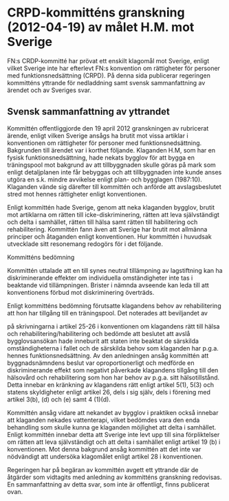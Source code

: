 # CRPD-kommitténs granskning (2012-04-19) av målet H.M. mot Sverige

FN:s CRDP\-kommitté har prövat ett enskilt klagomål mot Sverige, enligt vilket Sverige inte har efterlevt FN:s konvention om rättigheter för personer med funktionsnedsättning (CRPD). På denna sida publicerar regeringen kommitténs yttrande för nedladdning samt svensk sammanfattning av ärendet och av Sveriges svar.


## Svensk sammanfattning av yttrandet

Kommittén offentliggjorde den 19 april 2012 granskningen av rubricerat ärende, enligt vilken Sverige ansågs ha brutit mot vissa artiklar i konventionen om rättigheter för personer med funktionsnedsättning. Bakgrunden till ärendet var i korthet följande. Klaganden H.M, som har en fysisk funktionsnedsättning, hade nekats bygglov för att bygga en träningspool mot bakgrund av att tillbyggnaden skulle göras på mark som enligt detaljplanen inte får bebyggas och att tillbyggnaden inte kunde anses utgöra en s.k. mindre avvikelse enligt plan\- och bygglagen (1987:10\). Klaganden vände sig därefter till kommittén och anförde att avslagsbeslutet stred mot hennes rättigheter enligt konventionen.

Enligt kommittén hade Sverige, genom att neka klaganden bygglov, brutit mot artiklarna om rätten till icke\-diskriminering, rätten att leva självständigt och delta i samhället, rätten till hälsa samt rätten till habilitering och rehabilitering. Kommittén fann även att Sverige har brutit mot allmänna principer och åtaganden enligt konventionen. Hur kommittén i huvudsak utvecklade sitt resonemang redogörs för i det följande.

Kommitténs bedömning

Kommittén uttalade att en till synes neutral tillämpning av lagstiftning kan ha diskriminerande effekter om individuella omständigheter inte tas i beaktande vid tillämpningen. Brister i nämnda avseende kan leda till att konventionens förbud mot diskriminering överträds.

Enligt kommitténs bedömning förutsatte klagandens behov av rehabilitering att hon har tillgång till en träningspool. Det noterades att beviljandet av

på skrivningarna i artikel 25\-26 i konventionen om klagandens rätt till hälsa och rehabilitering/habilitering och bedömde att beslutet att avslå bygglovsansökan hade inneburit att staten inte beaktat de särskilda omständigheterna i fallet och de särskilda behov som klaganden har p.g.a. hennes funktionsnedsättning. Av den anledningen ansåg kommittén att byggnadsnämndens beslut var oproportionerligt och medförde en diskriminerande effekt som negativt påverkade klagandens tillgång till den hälsovård och rehabilitering som hon har behov av p.g.a. sitt hälsotillstånd. Detta innebar en kränkning av klagandens rätt enligt artikel 5(1\), 5(3\) och statens skyldigheter enligt artikel 26, dels i sig själv, dels i förening med artikel 3(b), (d) och (e) samt 4 (1\)(d).

Kommittén ansåg vidare att nekandet av bygglov i praktiken också innebar att klaganden nekades vattenterapi, vilket bedömdes vara den enda behandling som skulle kunna ge klaganden möjlighet att delta i samhället. Enligt kommittén innebar detta att Sverige inte levt upp till sina förpliktelser om rätten att leva självständigt och att delta i samhället enligt artikel 19 (b) i konventionen. Mot denna bakgrund ansåg kommittén att det inte var nödvändigt att undersöka klagomålet enligt artikel 28 i konventionen.

Regeringen har på begäran av kommittén avgett ett yttrande där de åtgärder som vidtagits med anledning av kommitténs granskning redovisas. En sammanfattning av detta svar, som inte är offentligt, finns publicerat ovan.
